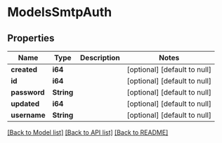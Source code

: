 # ModelsSmtpAuth

## Properties
Name | Type | Description | Notes
------------ | ------------- | ------------- | -------------
**created** | **i64** |  | [optional] [default to null]
**id** | **i64** |  | [optional] [default to null]
**password** | **String** |  | [optional] [default to null]
**updated** | **i64** |  | [optional] [default to null]
**username** | **String** |  | [optional] [default to null]

[[Back to Model list]](../README.md#documentation-for-models) [[Back to API list]](../README.md#documentation-for-api-endpoints) [[Back to README]](../README.md)


